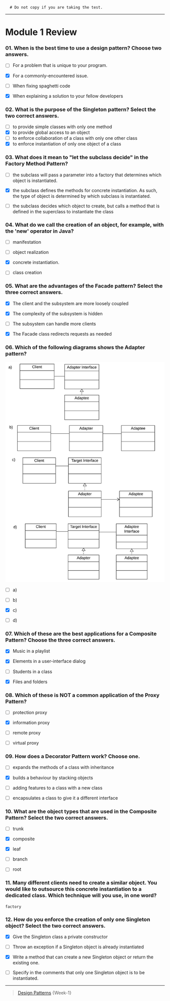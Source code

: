 ```
  # Do not copy if you are taking the test.
```
--- 

# Module 1 Review 


### 01. When is the best time to use a design pattern? Choose two answers.

- [ ] For a problem that is unique to your program. 
- [x] For a commonly-encountered issue.  
- [ ] When fixing spaghetti code 
- [x] When explaining a solution to your fellow developers 


### 02. What is the purpose of the Singleton pattern? Select the two correct answers.

- [ ] to provide simple classes with only one method  
- [x] to provide global access to an object 
- [ ] to enforce collaboration of a class with only one other class  
- [x] to enforce instantiation of only one object of a class  

### 03. What does it mean to "let the subclass decide" in the Factory Method Pattern?
  
- [ ] the subclass will pass a parameter into a factory that determines which object is instantiated.  
- [x] the subclass defines the methods for concrete instantiation. As such, the type of object is determined by which subclass is instantiated.  
- [ ] the subclass decides which object to create, but calls a method that is defined in the superclass to instantiate the class


### 04. What do we call the creation of an object, for example, with the 'new' operator in Java?
  
- [ ] manifestation   
- [ ] object realization   
- [x] concrete instantiation.  
- [ ] class creation 


### 05. What are the advantages of the Facade pattern? Select the three correct answers.
  
- [x] The client and the subsystem are more loosely coupled   
- [x] The complexity of the subsystem is hidden   
- [ ] The subsystem can handle more clients  
- [x] The Facade class redirects requests as needed 


### 06. Which of the following diagrams shows the Adapter pattern?
![image_q6](../Week-1/Media/image_q6.png)
  
- [ ] a) 
- [ ] b)  
- [x] c)   
- [ ] d)  


### 07. Which of these are the best applications for a Composite Pattern? Choose the three correct answers.
   
- [x] Music in a playlist   
- [x] Elements in a user-interface dialog    
- [ ] Students in a class    
- [x] Files and folders 


### 08. Which of these is NOT a common application of the Proxy Pattern?
   
- [ ] protection proxy   
- [x] information proxy   
- [ ] remote proxy    
- [ ] virtual proxy 


### 09. How does a Decorator Pattern work? Choose one.
   
- [ ] expands the methods of a class with inheritance   
- [x] builds a behaviour by stacking objects    
- [ ] adding features to a class with a new class   
- [ ] encapsulates a class to give it a different interface 


### 10. What are the object types that are used in the Composite Pattern? Select the two correct answers.
   
- [ ] trunk   
- [x] composite   
- [x] leaf    
- [ ] branch    
- [ ] root 


### 11. Many different clients need to create a similar object. You would like to outsource this concrete instantiation to a dedicated class. Which technique will you use, in one word?
```
factory
```

### 12. How do you enforce the creation of only one Singleton object? Select the two correct answers.
   
- [x] Give the Singleton class a private constructor   
- [ ] Throw an exception if a Singleton object is already instantiated    
- [x] Write a method that can create a new Singleton object or return the existing one.    
- [ ] Specify in the comments that only one Singleton object is to be instantiated.


--- 
> [Design Patterns](https://www.coursera.org/learn/design-patterns/) {Week-1}
